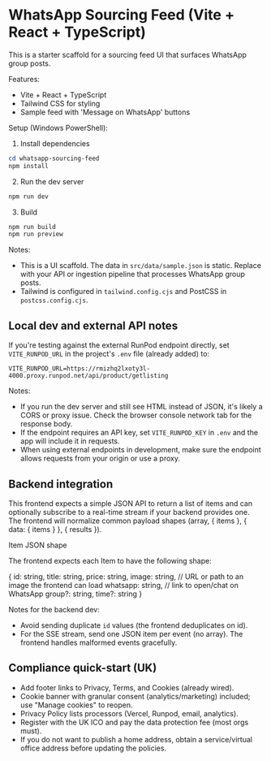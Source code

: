 # WhatsApp Sourcing Feed (Vite + React + TypeScript)

This is a starter scaffold for a sourcing feed UI that surfaces WhatsApp group posts.

Features:
- Vite + React + TypeScript
- Tailwind CSS for styling
- Sample feed with 'Message on WhatsApp' buttons

Setup (Windows PowerShell):

1. Install dependencies

```powershell
cd whatsapp-sourcing-feed
npm install
```

2. Run the dev server

```powershell
npm run dev
```

3. Build

```powershell
npm run build
npm run preview
```

Notes:
- This is a UI scaffold. The data in `src/data/sample.json` is static. Replace with your API or ingestion pipeline that processes WhatsApp group posts.
- Tailwind is configured in `tailwind.config.cjs` and PostCSS in `postcss.config.cjs`.

Local dev and external API notes
--------------------------------

If you're testing against the external RunPod endpoint directly, set `VITE_RUNPOD_URL` in the project's `.env` file (already added) to:

```
VITE_RUNPOD_URL=https://rmizhq2lxoty3l-4000.proxy.runpod.net/api/product/getlisting
```

Notes:
- If you run the dev server and still see HTML instead of JSON, it's likely a CORS or proxy issue. Check the browser console network tab for the response body.
- If the endpoint requires an API key, set `VITE_RUNPOD_KEY` in `.env` and the app will include it in requests.
- When using external endpoints in development, make sure the endpoint allows requests from your origin or use a proxy.

Backend integration
-------------------

This frontend expects a simple JSON API to return a list of items and can optionally subscribe to a real-time stream if your backend provides one. The frontend will normalize common payload shapes (array, { items }, { data: { items } }, { results }).

Item JSON shape

The frontend expects each Item to have the following shape:

{
	id: string,
	title: string,
	price: string,
	image: string,      // URL or path to an image the frontend can load
	whatsapp: string,   // link to open/chat on WhatsApp
	group?: string,
	time?: string
}

Notes for the backend dev:
- Avoid sending duplicate `id` values (the frontend deduplicates on id).
- For the SSE stream, send one JSON item per event (no array). The frontend handles malformed events gracefully.

Compliance quick-start (UK)
---------------------------

- Add footer links to Privacy, Terms, and Cookies (already wired).
- Cookie banner with granular consent (analytics/marketing) included; use "Manage cookies" to reopen.
- Privacy Policy lists processors (Vercel, Runpod, email, analytics).
- Register with the UK ICO and pay the data protection fee (most orgs must).
- If you do not want to publish a home address, obtain a service/virtual office address before updating the policies.


